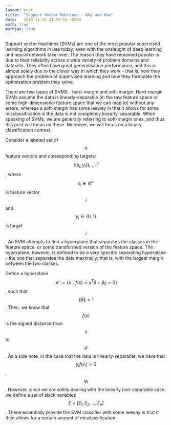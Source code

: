 ```yaml
---
layout: post
title:  "Support Vector Machines - Why and How"
date:   2018-11-25 21:55:55 +0200
math: true
mathjax: true
---
```


Support vector machines (SVMs) are one of the most popular supervised learning algorithms in use today, even with the onslaught of deep learning and neural network take-over. The reason they have remained popular is due to their reliability across a wide variety of problem domains and datasets. They often have great generalisation performance, and this is almost solely due to the clever way in which they work - that is, how they approach the problem of supervised learning and how they formulate the optimisation problem they solve.

There are two types of SVMS - hard-margin and soft-margin. Hard-margin SVMs assume the data is linearly-separable (in the raw feature space or some high-dimensional feature space that we can map to) without any errors, whereas a soft-margin has some leeway in that it allows for some misclassification is the data is not completely linearly-separable. When speaking of SVMs, we are generally referring to soft-margin ones, and thus this post will focus on these. Moreover, we will focus on a binary classification context.

Consider a labeled set of $$ n $$ feature vectors and corresponding targets: $$ \{(x_i, y_i)\}^{n}_{i=1} $$, where $$ x_i \in \mathbb{R}^m $$ is feature vector $$ i $$ and $$ y_i \in \{0, 1\} $$ is target $$ i $$. An SVM attempts to find a hyperplane that separates the classes in the feature space, or some transformed version of the feature space. The hyperplane, however, is defined to be a very specific separating hyperplane - the one that separates the data maximally; that is, with the largest margin between the two classes.

Define a hyperplane $$ \mathcal{H} := \{x : f(x) = x^T \beta + \beta_0 = 0\} $$,  such that $$ \|\beta\| = 1 $$. Then, we know that $$ f(x) $$ is the signed distance from $$ x $$ to $$ \mathcal{H} $$. As a side note, in the case that the data is linearly-separable, we have that $$ y_i f(x_i) > 0 $$, $$ \forall i $$. However, since we are solely dealing with the linearly non-separable case, we define a set of slack variables $$ \xi = [\xi_1, \xi_2, \dots, \xi_n] $$. These essentially provide the SVM classifier with some leeway in that it then allows for a certain amount of misclassification.
